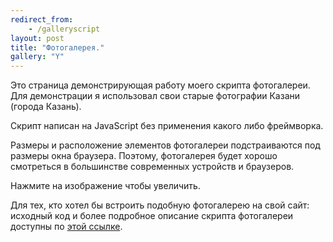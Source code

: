 ```yaml
---
redirect_from: 
    - /galleryscript
layout: post
title: "Фотогалерея."
gallery: "Y"
---
```


Это страница демонстрирующая работу моего скрипта фотогалереи. Для демонстрации я использовал свои старые фотографии Казани (города Казань).

Скрипт написан на JavaScript без применения какого либо фреймворка.

Размеры и расположение элементов фотогалереи подстраиваются под размеры окна браузера. Поэтому, фотогалерея будет хорошо смотреться в большинстве современных устройств и браузеров.

<div style="overflow: hidden;">
    <div id="gallery"></div>
</div>
<script src="/assets/images/posts/2024-galleryscript/images_list.js"></script>
<script>galleryCreate("gallery", images, "Фотографии Казани 2008 год.", zoomInImage);</script>

<div class="zoom_me_gallery">Нажмите на изображение чтобы увеличить.</div>

Для тех, кто хотел бы встроить подобную фотогалерею на свой сайт: исходный код и более подробное описание скрипта фотогалереи доступны по <a href="https://github.com/BigIskander/photo_gallery" target="_blank">этой ссылке</a>.
